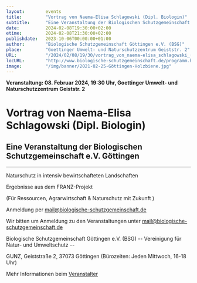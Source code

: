```yaml
---
layout:        events
title:         "Vortrag von Naema-Elisa Schlagowski (Dipl. Biologin)"
subtitle:      "Eine Veranstaltung der Biologischen Schutzgemeinschaft e.V. Göttingen"
date:          2024-02-08T19:30:00+02:00
etime:         2024-02-08T21:30:00+02:00
publishdate:   2023-10-06T00:00:00+01:00
author:        "Biologische Schutzgemeinschaft Göttingen e.V. (BSG)"
place:         "Goettinger Umwelt- und Naturschutzzentrum Geiststr. 2"
URL:           "/2024/02/08/19/30/vortrag_von_naema-elisa_schlagowski_(dipl__biologin)"
locURL:        "http://www.biologische-schutzgemeinschaft.de/programm.html"
image:         "/img/banner/2021-02-25-Göttingen-Holzbiene.jpg"
---
```


**Veranstaltung: 08. Februar 2024, 19:30 Uhr, Goettinger Umwelt- und Naturschutzzentrum Geiststr. 2**

Vortrag von Naema-Elisa Schlagowski (Dipl. Biologin)
===========

Eine Veranstaltung der Biologischen Schutzgemeinschaft e.V. Göttingen
-----------

-------------

Naturschutz in intensiv bewirtschafteten Landschaften

Ergebnisse aus dem FRANZ-Projekt

(Für Ressourcen, Agrarwirtschaft & Naturschutz mit Zukunft )

Anmeldung per mail@biologische-schutzgemeinschaft.de


Wir bitten um Anmeldung zu den Veranstaltungen unter mail@biologische-schutzgemeinschaft.de

Biologische Schutzgemeinschaft Göttingen e.V. (BSG)
-- Vereinigung für Natur- und Umweltschutz --

GUNZ, Geiststraße 2, 37073 Göttingen (Bürozeiten: Jeden Mittwoch, 16-18 Uhr)


Mehr Informationen beim [Veranstalter](http://www.biologische-schutzgemeinschaft.de/programm.html)
